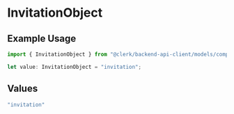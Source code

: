 # InvitationObject

## Example Usage

```typescript
import { InvitationObject } from "@clerk/backend-api-client/models/components";

let value: InvitationObject = "invitation";
```

## Values

```typescript
"invitation"
```